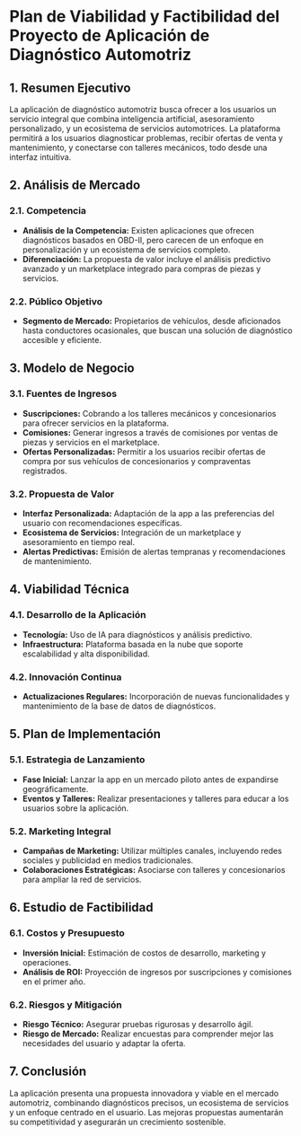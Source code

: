 # Plan de Viabilidad y Factibilidad del Proyecto de Aplicación de Diagnóstico Automotriz

## 1. Resumen Ejecutivo
La aplicación de diagnóstico automotriz busca ofrecer a los usuarios un servicio integral que combina inteligencia artificial, asesoramiento personalizado, y un ecosistema de servicios automotrices. La plataforma permitirá a los usuarios diagnosticar problemas, recibir ofertas de venta y mantenimiento, y conectarse con talleres mecánicos, todo desde una interfaz intuitiva.

## 2. Análisis de Mercado
### 2.1. Competencia
- **Análisis de la Competencia:** Existen aplicaciones que ofrecen diagnósticos basados en OBD-II, pero carecen de un enfoque en personalización y un ecosistema de servicios completo.
- **Diferenciación:** La propuesta de valor incluye el análisis predictivo avanzado y un marketplace integrado para compras de piezas y servicios.

### 2.2. Público Objetivo
- **Segmento de Mercado:** Propietarios de vehículos, desde aficionados hasta conductores ocasionales, que buscan una solución de diagnóstico accesible y eficiente.

## 3. Modelo de Negocio
### 3.1. Fuentes de Ingresos
- **Suscripciones:** Cobrando a los talleres mecánicos y concesionarios para ofrecer servicios en la plataforma.
- **Comisiones:** Generar ingresos a través de comisiones por ventas de piezas y servicios en el marketplace.
- **Ofertas Personalizadas:** Permitir a los usuarios recibir ofertas de compra por sus vehículos de concesionarios y compraventas registrados.

### 3.2. Propuesta de Valor
- **Interfaz Personalizada:** Adaptación de la app a las preferencias del usuario con recomendaciones específicas.
- **Ecosistema de Servicios:** Integración de un marketplace y asesoramiento en tiempo real.
- **Alertas Predictivas:** Emisión de alertas tempranas y recomendaciones de mantenimiento.

## 4. Viabilidad Técnica
### 4.1. Desarrollo de la Aplicación
- **Tecnología:** Uso de IA para diagnósticos y análisis predictivo.
- **Infraestructura:** Plataforma basada en la nube que soporte escalabilidad y alta disponibilidad.

### 4.2. Innovación Continua
- **Actualizaciones Regulares:** Incorporación de nuevas funcionalidades y mantenimiento de la base de datos de diagnósticos.

## 5. Plan de Implementación
### 5.1. Estrategia de Lanzamiento
- **Fase Inicial:** Lanzar la app en un mercado piloto antes de expandirse geográficamente.
- **Eventos y Talleres:** Realizar presentaciones y talleres para educar a los usuarios sobre la aplicación.

### 5.2. Marketing Integral
- **Campañas de Marketing:** Utilizar múltiples canales, incluyendo redes sociales y publicidad en medios tradicionales.
- **Colaboraciones Estratégicas:** Asociarse con talleres y concesionarios para ampliar la red de servicios.

## 6. Estudio de Factibilidad
### 6.1. Costos y Presupuesto
- **Inversión Inicial:** Estimación de costos de desarrollo, marketing y operaciones.
- **Análisis de ROI:** Proyección de ingresos por suscripciones y comisiones en el primer año.

### 6.2. Riesgos y Mitigación
- **Riesgo Técnico:** Asegurar pruebas rigurosas y desarrollo ágil.
- **Riesgo de Mercado:** Realizar encuestas para comprender mejor las necesidades del usuario y adaptar la oferta.

## 7. Conclusión
La aplicación presenta una propuesta innovadora y viable en el mercado automotriz, combinando diagnósticos precisos, un ecosistema de servicios y un enfoque centrado en el usuario. Las mejoras propuestas aumentarán su competitividad y asegurarán un crecimiento sostenible.

